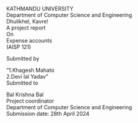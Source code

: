KATHMANDU UNIVERSITY <br>
Department of Computer Science and Engineering
<BR>
Dhulikhel, Kavre!
<BR>
A project report
<BR>
On
<br>
Expense accounts
<br>
(AISP 121)
<br>

Submitted by
<br>

   “1.Khagesh Mahato
   <br>
  2.Devi lal Yadav"
  <br>
  Submitted to
  <br>

Bal Krishna Bal
<br>
Project coordinator
<br>
Department of Computer Science and Engineering
<br>
Submission date: 28th April 2024
<br>





